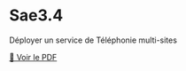 # Sae3.4
Déployer un service de Téléphonie multi-sites

[📄 Voir le PDF](https://github.com/lolosk/Sae3.4/raw/main/Sa%C3%A9304.pdf)

